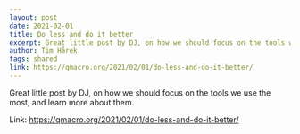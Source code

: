 ```yaml
---
layout: post
date: 2021-02-01 
title: Do less and do it better
excerpt: Great little post by DJ, on how we should focus on the tools we use the most, and learn more about them. 
author: Tim Hårek
tags: shared 
link: https://qmacro.org/2021/02/01/do-less-and-do-it-better/
---
```

Great little post by DJ, on how we should focus on the tools we use the most, and learn more about them. 

Link: https://qmacro.org/2021/02/01/do-less-and-do-it-better/

